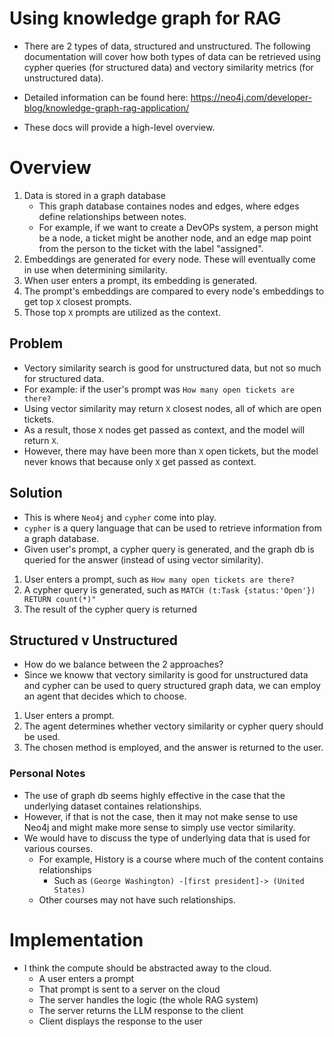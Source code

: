 # Using knowledge graph for RAG
- There are 2 types of data, structured and unstructured. The following documentation will cover how both types of data can be retrieved using cypher queries (for structured data) and vectory similarity metrics (for unstructured data).

- Detailed information can be found here: https://neo4j.com/developer-blog/knowledge-graph-rag-application/

- These docs will provide a high-level overview.


# Overview
1. Data is stored in a graph database
    - This graph database containes nodes and edges, where edges define relationships between notes. 
    - For example, if we want to create a DevOPs system, a person might be a node, a ticket might be another node, and an edge map point from the person to the ticket with the label "assigned".
2. Embeddings are generated for every node. These will eventually come in use when determining similarity.
3. When user enters a prompt, its embedding is generated.
4. The prompt's embeddings are compared to every node's embeddings to get top `X` closest prompts.
5. Those top `X` prompts are utilized as the context.

## Problem
- Vectory similarity search is good for unstructured data, but not so much for structured data.
- For example: if the user's prompt was `How many open tickets are there?`
- Using vector similarity may return `X` closest nodes, all of which are open tickets.
- As a result, those `X` nodes get passed as context, and the model will return `X`.
- However, there may have been more than `X` open tickets, but the model never knows that because only `X` get passed as context.

## Solution
- This is where `Neo4j` and `cypher` come into play. 
- `cypher` is a query language that can be used to retrieve information from a graph database.
- Given user's prompt, a cypher query is generated, and the graph db is queried for the answer (instead of using vector similarity).
1. User enters a prompt, such as `How many open tickets are there?`
2. A cypher query is generated, such as `MATCH (t:Task {status:'Open'}) RETURN count(*)"`
3. The result of the cypher query is returned

## Structured v Unstructured
- How do we balance between the 2 approaches?
- Since we knoww that vectory similarity is good for unstructured data and cypher can be used to query structured graph data, we can employ an agent that decides which to choose.
1. User enters a prompt.
2. The agent determines whether vectory similarity or cypher query should be used.
3. The chosen method is employed, and the answer is returned to the user.


### Personal Notes
- The use of graph db seems highly effective in the case that the underlying dataset containes relationships.
- However, if that is not the case, then it may not make sense to use Neo4j and might make more sense to simply use vector similarity.
- We would have to discuss the type of underlying data that is used for various courses.
    - For example, History is a course where much of the content contains relationships
        - Such as `(George Washington) -[first president]-> (United States)`
    - Other courses may not have such relationships.


# Implementation
- I think the compute should be abstracted away to the cloud.
    - A user enters a prompt
    - That prompt is sent to a server on the cloud
    - The server handles the logic (the whole RAG system)
    - The server returns the LLM response to the client
    - Client displays the response to the user
